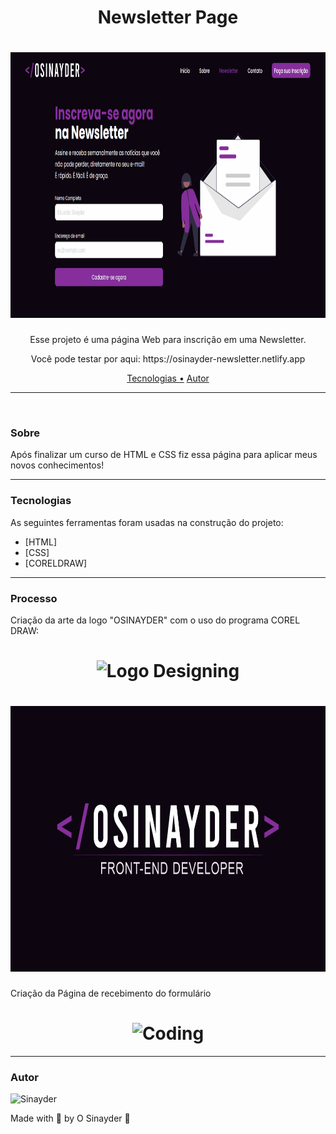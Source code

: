 <h1 align="center">Newsletter Page</h1>

<h1 align="center">
  <img alt="Newsletter" title="Newsletter" src="/imgs/readme.gif" height="425" />
</h1>

<p align="center">Esse projeto é uma página Web para inscrição em uma Newsletter.</p>
<p align="center">Você pode testar por aqui: https://osinayder-newsletter.netlify.app</p>

<p align="center">
 <a href="#tecnologias">Tecnologias •</a> 
 <a href="#autor">Autor</a>
</p>

---

<br>

### Sobre

Após finalizar um curso de HTML e CSS fiz essa página para aplicar meus novos conhecimentos!

---

### Tecnologias

As seguintes ferramentas foram usadas na construção do projeto:

- [HTML]
- [CSS]
- [CORELDRAW]

---

### Processo

Criação da arte da logo "OSINAYDER" com o uso do programa COREL DRAW:

<h1 align="center">
  <img alt="Logo Designing" title="OSINAYDER Designing" src="/imgs/logo-design.gif" height="425" />
</h1>

<h1 align="center">
  <img alt="Logo OSINAYDER" title="OSINAYDER Logo" src="/imgs/logo.jpg" height="425" />
</h1>

Criação da Página de recebimento do formulário

<h1 align="center">
  <img alt="Coding" title="Coding" src="/imgs/coding.gif" height="425" />
</h1>

---

### Autor

<img alt="Sinayder" title="O Sinayder" src="https://avatars.githubusercontent.com/u/72233892?v=4" height="100" width="100" />

Made with 💜 by O Sinayder 👋
